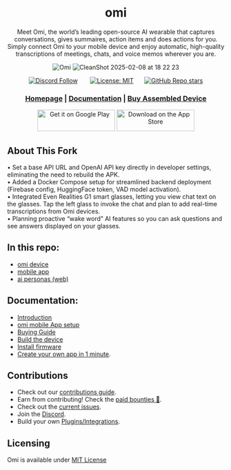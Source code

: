 <div align="center">

# **omi**

Meet Omi, the world’s leading open-source AI wearable that captures conversations, gives summaires, action items and does actions for you. Simply connect Omi to your mobile device and enjoy automatic, high-quality
transcriptions of meetings, chats, and voice memos wherever you are.

![Omi](https://github.com/user-attachments/assets/834d3fdb-31b5-4f22-ae35-da3d2b9a8f59)
![CleanShot 2025-02-08 at 18 22 23](https://github.com/user-attachments/assets/7a658366-9e02-4057-bde5-a510e1f0217a)


[![Discord Follow](https://dcbadge.vercel.app/api/server/ZutWMTJnwA?style=flat)](https://discord.gg/omi) &ensp;&ensp;&ensp;
[![License: MIT](https://img.shields.io/badge/License-MIT-yellow.svg)](https://opensource.org/licenses/MIT)&ensp;&ensp;&ensp;
[![GitHub Repo stars](https://img.shields.io/github/stars/BasedHardware/Omi)](https://github.com/BasedHardware/Omi)

<h3>

[Homepage](https://omi.me/) | [Documentation](https://docs.omi.me/) | [Buy Assembled Device](https://www.omi.me/products/omi-dev-kit-2)

</h3>

[<img src='https://upload.wikimedia.org/wikipedia/commons/7/78/Google_Play_Store_badge_EN.svg' alt='Get it on Google Play' height="50px" width="180px">](https://play.google.com/store/apps/details?id=com.friend.ios)
[<img src='https://apple-resources.s3.amazonaws.com/media-badges/download-on-the-app-store/black/en-us.svg' alt="Download on the App Store" height="50px" width="180px">](https://apps.apple.com/us/app/friend-ai-wearable/id6502156163)

</div>

## About This Fork

• Set a base API URL and OpenAI API key directly in developer settings, eliminating the need to rebuild the APK.  
• Added a Docker Compose setup for streamlined backend deployment (Firebase config, HuggingFace token, VAD model activation).  
• Integrated Even Realities G1 smart glasses, letting you view chat text on the glasses. Tap the left glass to invoke the chat and plan to add real-time transcriptions from Omi devices.  
• Planning proactive “wake word” AI features so you can ask questions and see answers displayed on your glasses.  

[//]: # (## Features)

[//]: # ()

[//]: # (- **Real-Time AI Audio Processing**: Leverage powerful on-device AI capabilities for real-time audio analysis.)

[//]: # (- **Low-powered Bluetooth**: Capture audio for 24h+ on a small button battery)

[//]: # (- **Open-Source Software**: Access and contribute to the pin's software stack, designed with openness and community collaboration in mind.)

[//]: # (- **Wearable Design**: Experience unparalleled convenience with ergonomic and lightweight design, perfect for everyday wear.)

## In this repo:

- [omi device](https://github.com/BasedHardware/omi/tree/main/Friend)
- [mobile app](https://github.com/BasedHardware/omi/tree/main/app)
- [ai personas (web)](https://github.com/BasedHardware/omi/tree/main/personas-open-source)

## Documentation:

- [Introduction](https://docs.omi.me/)
- [omi mobile App setup](https://docs.omi.me/docs/developer/AppSetup)
- [Buying Guide](https://docs.omi.me/docs/assembly/Buying_Guide/)
- [Build the device](https://docs.omi.me/docs/assembly/Build_the_device/)
- [Install firmware](https://docs.omi.me/docs/get_started/Flash_device/)
- [Create your own app in 1 minute](https://docs.omi.me/docs/developer/apps/Introduction).

## Contributions

* Check out our [contributions guide](https://docs.omi.me/docs/developer/Contribution/).
* Earn from contributing! Check the [paid bounties 🤑](https://omi.me/bounties).
* Check out the [current issues](https://github.com/BasedHardware/Omi/issues).
* Join the [Discord](https://discord.gg/omi).
* Build your own [Plugins/Integrations](https://docs.omi.me/docs/developer/apps/Introduction).

[//]: # (## More links:)

[//]: # ()

[//]: # (- [Contributing]&#40;https://docs.omi.me/docs/developer/Contribution/&#41;)

[//]: # (- [Support]&#40;https://docs.omi.me/docs/info/Support/;)

[//]: # (- [BLE Protocol]&#40;https://docs.omi.me/docs/developer/Protocol/&#41;)

[//]: # (- [Plugins]&#40;https://docs.omi.me/docs/developer/Plugins/&#41;)

## Licensing

Omi is available under <a href="https://github.com/BasedHardware/omi/blob/main/LICENSE">MIT License</a>
